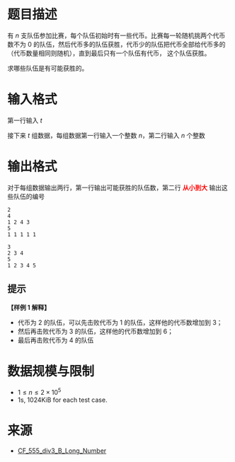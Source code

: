 # 题目描述

有 $n$ 支队伍参加比赛，每个队伍初始时有一些代币。比赛每一轮随机挑两个代币数不为 $0$ 的队伍，然后代币多的队伍获胜，代币少的队伍把代币全部给代币多的（代币数量相同则随机），直到最后只有一个队伍有代币， 这个队伍获胜。

求哪些队伍是有可能获胜的。

# 输入格式

第一行输入 $t$

接下来 $t$ 组数据，每组数据第一行输入一个整数 $n$，第二行输入 $n$ 个整数

# 输出格式

对于每组数据输出两行，第一行输出可能获胜的队伍数，第二行 **<font color="#FF0000">从小到大</font>** 输出这些队伍的编号

```input1
2
4
1 2 4 3
5
1 1 1 1 1
```

```output1
3
2 3 4 
5
1 2 3 4 5 
```

## 提示

**【样例 1 解释】**
* 代币为 2 的队伍，可以先击败代币为 1 的队伍，这样他的代币数增加到 3；
* 然后再击败代币为 3 的队伍，这样他的代币数增加到 6；
* 最后再击败代币为 4 的队伍

# 数据规模与限制
* $1 \le n \le 2 \times 10^5$
* 1s, 1024KiB for each test case.

# 来源
* [CF_555_div3_B_Long_Number](https://codeforces.com/contest/1157/problem/B)